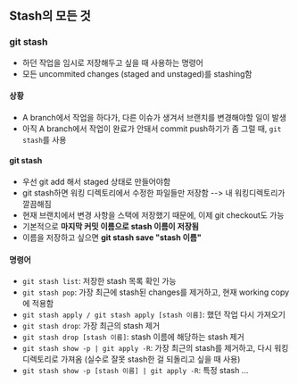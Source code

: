 ## Stash의 모든 것

### git stash
* 하던 작업을 임시로 저장해두고 싶을 때 사용하는 명령어
* 모든 uncommited changes (staged and unstaged)를 stashing함


#### 상황
* A branch에서 작업을 하다가, 다른 이슈가 생겨서 브랜치를 변경해야할 일이 발생
* 아직 A branch에서 작업이 완료가 안돼서 commit push하기가 좀 그럴 때, `git stash`를 사용


#### git stash
* 우선 git add 해서 staged 상태로 만들어야함
* git stash하면 워킹 디렉토리에서 수정한 파일들만 저장함 --> 내 워킹디렉토리가 깔끔해짐
* 현재 브랜치에서 변경 사항을 스택에 저장했기 때문에, 이제 git checkout도 가능
* 기본적으로 **마지막 커밋 이름으로 stash 이름이 저장됨**
* 이름을 저장하고 싶으면 **git stash save "stash 이름"**


#### 명령어
* `git stash list`: 저장한 stash 목록 확인 가능
* `git stash pop`: 가장 최근에 stash된 changes를 제거하고, 현재 working copy에 적용함
* `git stash apply / git stash apply [stash 이름]`: 했던 작업 다시 가져오기
* `git stash drop`: 가장 최근의 stash 제거
* `git stash drop [stash 이름]`: stash 이름에 해당하는 stash 제거
* `git stash show -p | git apply -R`: 가장 최근의 stash를 제거하고, 다시 워킹디렉토리로 가져옴 (실수로 잘못 stash한 걸 되돌리고 싶을 때 사용)
* `git stash show -p [stash 이름] | git apply -R`: 특정 stash ...